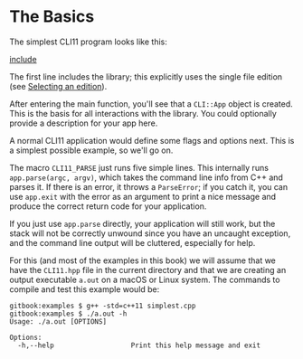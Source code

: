 # The Basics

The simplest CLI11 program looks like this:

[include](../code/simplest.cpp)

The first line includes the library; this explicitly uses the single file edition (see [Selecting an edition](/chapters/installation)).

After entering the main function, you'll see that a `CLI::App` object is created. This is the basis for all interactions with the library. You could optionally provide a description for your app here.

A normal CLI11 application would define some flags and options next. This is a simplest possible example, so we'll go on.

The macro `CLI11_PARSE` just runs five simple lines. This internally runs `app.parse(argc, argv)`, which takes the command line info from C++ and parses it. If there is an error, it throws a `ParseError`; if you catch it, you can use `app.exit` with  the error as an argument to print a nice message and produce the correct return code for your application.

If you just use `app.parse` directly, your application will still work, but the stack will not be correctly unwound since you have an uncaught exception, and the command line output will be cluttered, especially for help.

For this (and most of the examples in this book) we will assume that we have the `CLI11.hpp` file in the current directory and that we are creating an output executable `a.out` on a macOS or Linux system. The commands to compile and test this example would be:

```term
gitbook:examples $ g++ -std=c++11 simplest.cpp
gitbook:examples $ ./a.out -h
Usage: ./a.out [OPTIONS]

Options:
  -h,--help                   Print this help message and exit
```
